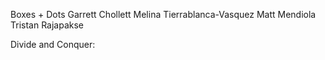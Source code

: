 Boxes + Dots
Garrett Chollett
Melina Tierrablanca-Vasquez
Matt Mendiola
Tristan Rajapakse

Divide and Conquer:

